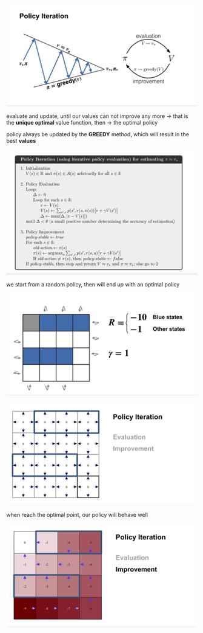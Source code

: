 ![](2023-05-04-22-17-23.png)

evaluate and update, until our values can not improve any more -> that is the **unique optimal** value function, then -> the optimal policy

policy always be updated by the **GREEDY** method, which will result in the best **values**

![](2023-05-04-22-19-35.png)

we start from a random policy, then will end up with an optimal policy

![](2023-05-04-22-20-30.png)

![](2023-05-04-22-20-46.png)

when reach the optimal point, our policy will behave well

![](2023-05-04-22-21-18.png)